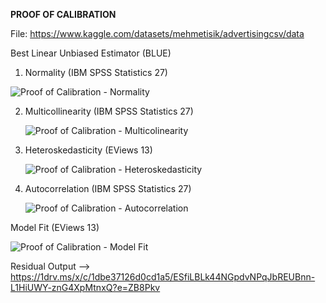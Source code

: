 **PROOF OF CALIBRATION**

File: https://www.kaggle.com/datasets/mehmetisik/advertisingcsv/data

Best Linear Unbiased Estimator (BLUE)

1. Normality (IBM SPSS Statistics 27)

  ![Proof of Calibration - Normality](https://github.com/user-attachments/assets/3492e2d9-fe6b-4cbf-8589-7fe096f8a158)

2. Multicollinearity (IBM SPSS Statistics 27)

   ![Proof of Calibration - Multicolinearity](https://github.com/user-attachments/assets/326f7e4a-9801-41a9-adbe-ac5ce6fd2595)
      
3. Heteroskedasticity (EViews 13)

   ![Proof of Calibration - Heteroskedasticity](https://github.com/user-attachments/assets/302d9350-cdbb-4698-9468-484bbc625859)
   
4. Autocorrelation (IBM SPSS Statistics 27)

   ![Proof of Calibration - Autocorrelation](https://github.com/user-attachments/assets/9ced4679-d99c-47bd-90ce-2b04c215546c)

Model Fit (EViews 13)

![Proof of Calibration - Model Fit](https://github.com/user-attachments/assets/b3240f3a-e4bb-441a-a8d0-273402f41445)

Residual Output --> https://1drv.ms/x/c/1dbe37126d0cd1a5/ESfiLBLk44NGpdvNPqJbREUBnn-L1HiUWY-znG4XpMtnxQ?e=ZB8Pkv

